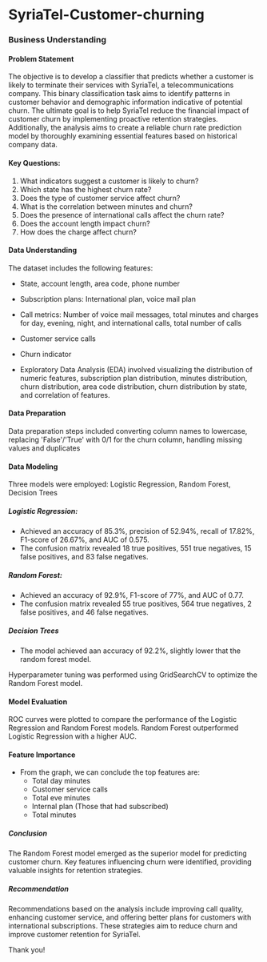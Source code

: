 # SyriaTel-Customer-churning

### Business Understanding

#### Problem Statement
The objective is to develop a classifier that predicts whether a customer is likely to terminate their services with SyriaTel, a telecommunications company. This binary classification task aims to identify patterns in customer behavior and demographic information indicative of potential churn. The ultimate goal is to help SyriaTel reduce the financial impact of customer churn by implementing proactive retention strategies. Additionally, the analysis aims to create a reliable churn rate prediction model by thoroughly examining essential features based on historical company data.

#### Key Questions:
1. What indicators suggest a customer is likely to churn?
2. Which state has the highest churn rate?
3. Does the type of customer service affect churn?
4. What is the correlation between minutes and churn?
5. Does the presence of international calls affect the churn rate?
6. Does the account length impact churn?
7. How does the charge affect churn?

#### Data Understanding
The dataset includes the following features:
- State, account length, area code, phone number
- Subscription plans: International plan, voice mail plan
- Call metrics: Number of voice mail messages, total minutes and charges for day, evening, night, and international calls, total number of calls
- Customer service calls
- Churn indicator

- Exploratory Data Analysis (EDA) involved visualizing the distribution of numeric features, subscription plan distribution, minutes distribution, churn distribution, area code distribution, churn distribution by state, and correlation of features.

#### Data Preparation
Data preparation steps included converting column names to lowercase, replacing 'False'/'True' with 0/1 for the churn column, handling missing values and duplicates

#### Data Modeling
Three models were employed: Logistic Regression, Random Forest, Decision Trees

##### Logistic Regression:
- Achieved an accuracy of 85.3%, precision of 52.94%, recall of 17.82%, F1-score of 26.67%, and AUC of 0.575.
- The confusion matrix revealed 18 true positives, 551 true negatives, 15 false positives, and 83 false negatives.

##### Random Forest:
- Achieved an accuracy of 92.9%, F1-score of 77%, and AUC of 0.77.
- The confusion matrix revealed 55 true positives, 564 true negatives, 2 false positives, and 46 false negatives.

##### Decision Trees
- The model achieved aan accuracy of 92.2%, slightly lower that the random forest model.


Hyperparameter tuning was performed using GridSearchCV to optimize the Random Forest model.

#### Model Evaluation
ROC curves were plotted to compare the performance of the Logistic Regression and Random Forest models. Random Forest outperformed Logistic Regression with a higher AUC.

#### Feature Importance
- From the graph, we can conclude the top features are:
    - Total day minutes
    - Customer service calls
    - Total eve minutes
    - Internal plan (Those that had subscribed)
    - Total minutes

##### Conclusion
The Random Forest model emerged as the superior model for predicting customer churn. Key features influencing churn were identified, providing valuable insights for retention strategies.

##### Recommendation
Recommendations based on the analysis include improving call quality, enhancing customer service, and offering better plans for customers with international subscriptions. These strategies aim to reduce churn and improve customer retention for SyriaTel.

Thank you!
